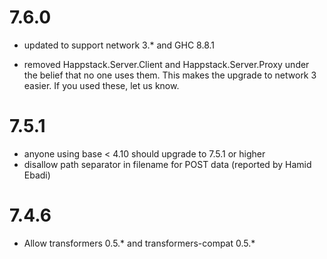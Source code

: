 7.6.0
=====

 - updated to support network 3.* and GHC 8.8.1

 - removed Happstack.Server.Client and Happstack.Server.Proxy under the
   belief that no one uses them. This makes the upgrade to network 3
   easier. If you used these, let us know.

7.5.1
=====

 - anyone using base < 4.10 should upgrade to 7.5.1 or higher
 - disallow path separator in filename for POST data (reported by Hamid Ebadi)

7.4.6
=====

 - Allow transformers 0.5.* and transformers-compat 0.5.*

